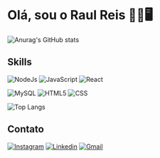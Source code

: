 # Olá, sou o Raul Reis 👋🏾🖥️

![Anurag's GitHub stats](https://github-readme-stats.vercel.app/api?username=raulreis123&show_icons=true&theme=dark)

## Skills
![NodeJs](https://img.shields.io/badge/Node.js-43853D?style=for-the-badge&logo=node.js&logoColor=white)
![JavaScript](https://img.shields.io/badge/JavaScript-323330?style=for-the-badge&logo=javascript&logoColor=F7DF1E)
![React](https://img.shields.io/badge/React-20232A?style=for-the-badge&logo=react&logoColor=61DAFB)

![MySQL](https://img.shields.io/badge/MySQL-00000F?style=for-the-badge&logo=mysql&logoColor=white)
![HTML5](https://img.shields.io/badge/HTML5-E34F26?style=for-the-badge&logo=html5&logoColor=white)
![CSS](https://img.shields.io/badge/CSS-239120?&style=for-the-badge&logo=css3&logoColor=white)

![Top Langs](https://github-readme-stats.vercel.app/api/top-langs/?username=raulreis123&layout=donut)

## Contato
[![Instagram](https://img.shields.io/badge/Instagram-E4405F?style=for-the-badge&logo=instagram&logoColor=white)](https://www.instagram.com/raulgomesreis/)
[![Linkedin](https://img.shields.io/badge/LinkedIn-0077B5?style=for-the-badge&logo=linkedin&logoColor=white)](https://www.linkedin.com/in/raul-reis-5a244b1b7/)
[![Gmail](https://img.shields.io/badge/Gmail-D14836?style=for-the-badge&logo=gmail&logoColor=white)](https://raulgomesreis@gmail.com)
